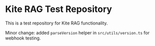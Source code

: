 # Kite RAG Test Repository
This is a test repository for Kite RAG functionality.

Minor change: added `parseVersion` helper in `src/utils/version.ts` for webhook testing.






